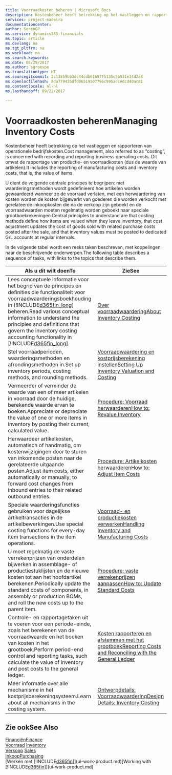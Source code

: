 ```yaml
---
title: Voorraadkosten beheren | Microsoft Docs
description: Kostenbeheer heeft betrekking op het vastleggen en rapporteren van operationele bedrijfskosten. Dit omvat de rapportage van productie- en voorraadkosten (dus de waarde van artikelen).
services: project-madeira
documentationcenter: 
author: SorenGP
ms.service: dynamics365-financials
ms.topic: article
ms.devlang: na
ms.tgt_pltfrm: na
ms.workload: na
ms.search.keywords: 
ms.date: 08/29/2017
ms.author: sgroespe
ms.translationtype: HT
ms.sourcegitcommit: 2c13559bb3dc44cdb61697f5135c5b931e34d2a8
ms.openlocfilehash: 8da779426dfd06519507796c995adcedcd40ac81
ms.contentlocale: nl-nl
ms.lasthandoff: 09/22/2017

---
```

# <a name="managing-inventory-costs"></a><span data-ttu-id="d58f6-104">Voorraadkosten beheren</span><span class="sxs-lookup"><span data-stu-id="d58f6-104">Managing Inventory Costs</span></span>
<span data-ttu-id="d58f6-105">Kostenbeheer heeft betrekking op het vastleggen en rapporteren van operationele bedrijfskosten.</span><span class="sxs-lookup"><span data-stu-id="d58f6-105">Cost management, also referred to as “costing”, is concerned with recording and reporting business operating costs.</span></span> <span data-ttu-id="d58f6-106">Dit omvat de rapportage van productie- en voorraadkosten (dus de waarde van artikelen).</span><span class="sxs-lookup"><span data-stu-id="d58f6-106">It includes the reporting of manufacturing costs and inventory costs, that is, the value of items.</span></span>   

<span data-ttu-id="d58f6-107">U dient de volgende centrale principes te begrijpen: met waarderingsmethoden wordt gedefinieerd hoe artikelen worden gewaardeerd wanneer ze de voorraad verlaten, met een herwaardering van kosten worden de kosten bijgewerkt van goederen die worden verkocht met gerelateerde inkoopkosten die na de verkoop zijn geboekt en de voorraadwaarden moeten regelmatig worden geboekt naar speciale grootboekrekeningen.</span><span class="sxs-lookup"><span data-stu-id="d58f6-107">Central principles to understand are that costing methods define how items are valued when they leave inventory, that cost adjustment updates the cost of goods sold with related purchase costs posted after the sale, and that inventory values must be posted to dedicated G/L accounts at regular intervals.</span></span>

<span data-ttu-id="d58f6-108">In de volgende tabel wordt een reeks taken beschreven, met koppelingen naar de beschrijvende onderwerpen.</span><span class="sxs-lookup"><span data-stu-id="d58f6-108">The following table describes a sequence of tasks, with links to the topics that describe them.</span></span>

|<span data-ttu-id="d58f6-109">**Als u dit wilt doen**</span><span class="sxs-lookup"><span data-stu-id="d58f6-109">**To**</span></span>|<span data-ttu-id="d58f6-110">**Zie**</span><span class="sxs-lookup"><span data-stu-id="d58f6-110">**See**</span></span>|  
|------------|-------------|  
|<span data-ttu-id="d58f6-111">Lees conceptuele informatie voor het begrip van de principes en definities die functionaliteit voor voorraadwaarderingsboekhouding in [!INCLUDE[d365fin_long](includes/d365fin_long_md.md)] beheren.</span><span class="sxs-lookup"><span data-stu-id="d58f6-111">Read various conceptual information to understand the principles and definitions that govern the inventory costing accounting functionality in [!INCLUDE[d365fin_long](includes/d365fin_long_md.md)].</span></span>|[<span data-ttu-id="d58f6-112">Over voorraadwaardering</span><span class="sxs-lookup"><span data-stu-id="d58f6-112">About Inventory Costing</span></span>](finance-learn-about-costing.md)|  
|<span data-ttu-id="d58f6-113">Stel voorraadperioden, waarderingsmethoden en afrondingsmethoden in.</span><span class="sxs-lookup"><span data-stu-id="d58f6-113">Set up inventory periods, costing methods, and rounding methods.</span></span>|[<span data-ttu-id="d58f6-114">Voorraadwaardering en kostprijsberekening instellen</span><span class="sxs-lookup"><span data-stu-id="d58f6-114">Setting Up Inventory Valuation and Costing</span></span>](finance-set-up-inventory-valuation-and-costing.md)|
|<span data-ttu-id="d58f6-115">Vermeerder of verminder de waarde van een of meer artikelen in voorraad door de huidige, berekende waarde ervan te boeken.</span><span class="sxs-lookup"><span data-stu-id="d58f6-115">Appreciate or depreciate the value of one or more items in inventory by posting their current, calculated value.</span></span>|[<span data-ttu-id="d58f6-116">Procedure: Voorraad herwaarderen</span><span class="sxs-lookup"><span data-stu-id="d58f6-116">How to: Revalue Inventory</span></span>](inventory-how-revalue-inventory.md)|
|<span data-ttu-id="d58f6-117">Herwaardeer artikelkosten, automatisch of handmatig, om kostenwijzigingen door te sturen van inkomende posten naar de gerelateerde uitgaande posten.</span><span class="sxs-lookup"><span data-stu-id="d58f6-117">Adjust item costs, either automatically or manually, to forward cost changes from inbound entries to their related outbound entries.</span></span>|[<span data-ttu-id="d58f6-118">Procedure: Artikelkosten herwaarderen</span><span class="sxs-lookup"><span data-stu-id="d58f6-118">How to: Adjust Item Costs</span></span>](inventory-how-adjust-item-costs.md)|
|<span data-ttu-id="d58f6-119">Speciale waarderingsfuncties gebruiken voor dagelijkse artikeltransacties in de artikelbewerkingen.</span><span class="sxs-lookup"><span data-stu-id="d58f6-119">Use special costing functions for every-day item transactions in the item operations.</span></span>|[<span data-ttu-id="d58f6-120">Voorraad- en productiekosten verwerken</span><span class="sxs-lookup"><span data-stu-id="d58f6-120">Handling Inventory and Manufacturing Costs</span></span>](finance-handle-inventory-and-manufacturing-costs.md)|  
|<span data-ttu-id="d58f6-121">U moet regelmatig de vaste verrekenprijzen van onderdelen bijwerken in assemblage- of productiestuklijsten en de nieuwe kosten tot aan het hoofdartikel berekenen.</span><span class="sxs-lookup"><span data-stu-id="d58f6-121">Periodically update the standard costs of components, in assembly or production BOMs, and roll the new costs up to the parent item.</span></span>|[<span data-ttu-id="d58f6-122">Procedure: vaste verrekenprijzen aanpassen</span><span class="sxs-lookup"><span data-stu-id="d58f6-122">How to: Update Standard Costs</span></span>](finance-how-to-update-standard-costs.md)|
|<span data-ttu-id="d58f6-123">Controle- en rapportagetaken uit te voeren voor een periode-einde, zoals het berekenen van de voorraadwaarde en het boeken van kosten in het grootboek.</span><span class="sxs-lookup"><span data-stu-id="d58f6-123">Perform period-end control and reporting tasks, such calculate the value of inventory and post costs to the general ledger.</span></span>|[<span data-ttu-id="d58f6-124">Kosten rapporteren en afstemmen met het grootboek</span><span class="sxs-lookup"><span data-stu-id="d58f6-124">Reporting Costs and Reconciling with the General Ledger</span></span>](finance-report-costs-and-reconcile-with-the-general-ledger.md)|  
|<span data-ttu-id="d58f6-125">Meer informatie over alle mechanisme in het kostprijsberekeningsysteem.</span><span class="sxs-lookup"><span data-stu-id="d58f6-125">Learn about all mechanisms in the costing system.</span></span>|[<span data-ttu-id="d58f6-126">Ontwerpdetails: Voorraadwaardering</span><span class="sxs-lookup"><span data-stu-id="d58f6-126">Design Details: Inventory Costing</span></span>](design-details-inventory-costing.md)|  

## <a name="see-also"></a><span data-ttu-id="d58f6-127">Zie ook</span><span class="sxs-lookup"><span data-stu-id="d58f6-127">See Also</span></span>  
 [<span data-ttu-id="d58f6-128">Financiën</span><span class="sxs-lookup"><span data-stu-id="d58f6-128">Finance</span></span>](finance.md)  
 <span data-ttu-id="d58f6-129">[Voorraad](inventory-manage-inventory.md) </span><span class="sxs-lookup"><span data-stu-id="d58f6-129">[Inventory](inventory-manage-inventory.md) </span></span>  
 <span data-ttu-id="d58f6-130">[Verkoop](sales-manage-sales.md) </span><span class="sxs-lookup"><span data-stu-id="d58f6-130">[Sales](sales-manage-sales.md) </span></span>  
 [<span data-ttu-id="d58f6-131">Inkoop</span><span class="sxs-lookup"><span data-stu-id="d58f6-131">Purchasing</span></span>](purchasing-manage-purchasing.md)  
 <span data-ttu-id="d58f6-132">[Werken met [!INCLUDE[d365fin](includes/d365fin_md.md)]](ui-work-product.md)</span><span class="sxs-lookup"><span data-stu-id="d58f6-132">[Working with [!INCLUDE[d365fin](includes/d365fin_md.md)]](ui-work-product.md)</span></span>

